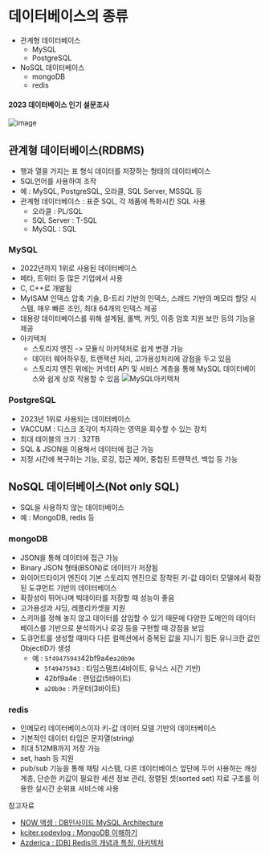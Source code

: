 # 데이터베이스의 종류
- 관계형 데이터베이스
    - MySQL
    - PostgreSQL
- NoSQL 데이터베이스
    - mongoDB
    - redis

#### 2023 데이터베이스 인기 설문조사
![image](https://github.com/GangSeongDokk/GSD_CS_STUDY/assets/109258380/f2e8b619-7f23-49f7-b86d-6e50fe231c6d)



## 관계형 데이터베이스(RDBMS)
- 행과 열을 가지는 표 형식 데이터를 저장하는 형태의 데이터베이스
- SQL언어를 사용하여 조작
- 예 : MySQL, PostgreSQL, 오라클, SQL Server, MSSQL 등
- 관계형 데이터베이스 : 표준 SQL, 각 제품에 특화시킨 SQL 사용
    - 오라클 : PL/SQL
    - SQL Server : T-SQL
    - MySQL : SQL

### MySQL
- 2022년까지 1위로 사용된 데이터베이스
- 메타, 트위터 등 많은 기업에서 사용
- C, C++로 개발됨
- MyISAM 인덱스 압축 기술, B-트리 기반의 인덱스, 스레드 기반의 메모리 할당 시스템, 매우 빠른 조인, 최대 64개의 인덱스 제공
- 데용량 데이터베이스를 위해 설계됨, 롤백, 커밋, 이중 암호 지원 보안 등의 기능을 제공
- 아키텍처
    - 스토리지 엔진 -> 모듈식 아키텍처로 쉽게 변경 가능
    - 데이터 웨어하우징, 트랜잭션 처리, 고가용성처리에 강점을 두고 있음
    - 스토리지 엔진 위에는 커넥터 API 및 서비스 계층을 통해 MySQL 데이터베이스와 쉽게 상호 작용할 수 있음
![MySQL아키텍처](https://dev.mysql.com/doc/refman/8.0/en/images/mysql-architecture.png)

### PostgreSQL
- 2023년 1위로 사용되는 데이터베이스
- VACCUM : 디스크 조각이 차지하는 영역을 회수할 수 있는 장치
- 최대 테이블의 크기 : 32TB
- SQL & JSON을 이용해서 데이터에 접근 가능
- 지정 시간에 복구하는 기능, 로깅, 접근 제어, 중첩된 트랜잭션, 백업 등 가능

## NoSQL 데이터베이스(Not only SQL)
- SQL을 사용하지 않는 데이터베이스
- 예 : MongoDB, redis 등

### mongoDB
- JSON을 통해 데이터에 접근 가능
- Binary JSON 형태(BSON)로 데이터가 저장됨
- 와이어드타이거 엔진이 기본 스토리지 엔진으로 장착된 키-값 데이터 모델에서 확장된 도큐먼트 기반의 데이터베이스
- 확장성이 뛰어나며 빅데이터를 저장할 때 성능이 좋음
- 고가용성과 샤딩, 레플리카셋을 지원
- 스키마를 정해 놓지 않고 데이터를 삽입할 수 있기 때문에 다양한 도메인의 데이터베이스를 기반으로 분석하거나 로깅 등을 구현할 때 강점을 보임
- 도큐먼트를 생성할 때마다 다른 컬렉션에서 중복된 값을 지니기 힘든 유니크한 값인 ObjectID가 생성
    - 예 : `5f49475943`42bf9a4e`a20b9e`
        - `5f49475943` : 타임스탬프(4바이트, 유닉스 시간 기반)
        - 42bf9a4e : 랜덤값(5바이트)
        - `a20b9e` : 카운터(3바이트)

### redis
- 인메모리 데이터베이스이자 키-값 데이터 모델 기반의 데이터베이스
- 기본적인 데이터 타입은 문자열(string)
- 최대 512MB까지 저장 가능
- set, hash 등 지원
- pub/sub 기능을 통해 채팅 시스템, 다른 데이터베이스 앞단에 두어 사용하는 캐싱 계층, 단순한 키값이 필요한 세션 정보 관리, 정렬된 셋(sorted set) 자료 구조를 이용한 실시간 순위표 서비스에 사용


참고자료
- [NOW 엑셈 : DB인사이드 MySQL Architecture](https://blog.ex-em.com/1679)
- [kciter.sodevlog : MongoDB 이해하기](https://kciter.so/posts/about-mongodb)
- [Azderica : [DB] Redis의 개념과 특징, 아키텍처](https://azderica.github.io/01-db-nosql-redis/)